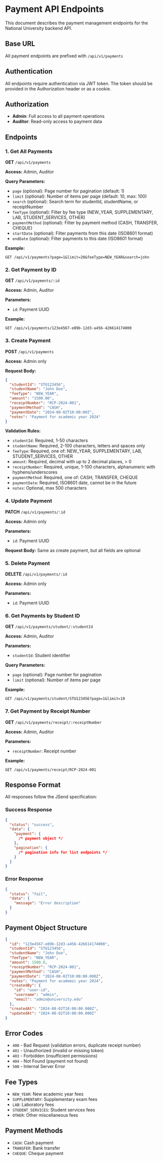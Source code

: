 # Payment API Endpoints

This document describes the payment management endpoints for the National University backend API.

## Base URL

All payment endpoints are prefixed with `/api/v1/payments`

## Authentication

All endpoints require authentication via JWT token. The token should be provided in the Authorization header or as a cookie.

## Authorization

- **Admin**: Full access to all payment operations
- **Auditor**: Read-only access to payment data

## Endpoints

### 1. Get All Payments

**GET** `/api/v1/payments`

**Access:** Admin, Auditor

**Query Parameters:**

- `page` (optional): Page number for pagination (default: 1)
- `limit` (optional): Number of items per page (default: 10, max: 100)
- `search` (optional): Search term for studentId, studentName, or receiptNumber
- `feeType` (optional): Filter by fee type (NEW_YEAR, SUPPLEMENTARY, LAB, STUDENT_SERVICES, OTHER)
- `paymentMethod` (optional): Filter by payment method (CASH, TRANSFER, CHEQUE)
- `startDate` (optional): Filter payments from this date (ISO8601 format)
- `endDate` (optional): Filter payments to this date (ISO8601 format)

**Example:**

```
GET /api/v1/payments?page=1&limit=20&feeType=NEW_YEAR&search=john
```

### 2. Get Payment by ID

**GET** `/api/v1/payments/:id`

**Access:** Admin, Auditor

**Parameters:**

- `id`: Payment UUID

**Example:**

```
GET /api/v1/payments/123e4567-e89b-12d3-a456-426614174000
```

### 3. Create Payment

**POST** `/api/v1/payments`

**Access:** Admin only

**Request Body:**

```json
{
  "studentId": "STU123456",
  "studentName": "John Doe",
  "feeType": "NEW_YEAR",
  "amount": "1500.00",
  "receiptNumber": "RCP-2024-001",
  "paymentMethod": "CASH",
  "paymentDate": "2024-08-02T10:00:00Z",
  "notes": "Payment for academic year 2024"
}
```

**Validation Rules:**

- `studentId`: Required, 1-50 characters
- `studentName`: Required, 2-100 characters, letters and spaces only
- `feeType`: Required, one of: NEW_YEAR, SUPPLEMENTARY, LAB, STUDENT_SERVICES, OTHER
- `amount`: Required, decimal with up to 2 decimal places, > 0
- `receiptNumber`: Required, unique, 1-100 characters, alphanumeric with hyphens/underscores
- `paymentMethod`: Required, one of: CASH, TRANSFER, CHEQUE
- `paymentDate`: Required, ISO8601 date, cannot be in the future
- `notes`: Optional, max 500 characters

### 4. Update Payment

**PATCH** `/api/v1/payments/:id`

**Access:** Admin only

**Parameters:**

- `id`: Payment UUID

**Request Body:** Same as create payment, but all fields are optional

### 5. Delete Payment

**DELETE** `/api/v1/payments/:id`

**Access:** Admin only

**Parameters:**

- `id`: Payment UUID

### 6. Get Payments by Student ID

**GET** `/api/v1/payments/student/:studentId`

**Access:** Admin, Auditor

**Parameters:**

- `studentId`: Student identifier

**Query Parameters:**

- `page` (optional): Page number for pagination
- `limit` (optional): Number of items per page

**Example:**

```
GET /api/v1/payments/student/STU123456?page=1&limit=10
```

### 7. Get Payment by Receipt Number

**GET** `/api/v1/payments/receipt/:receiptNumber`

**Access:** Admin, Auditor

**Parameters:**

- `receiptNumber`: Receipt number

**Example:**

```
GET /api/v1/payments/receipt/RCP-2024-001
```

## Response Format

All responses follow the JSend specification:

### Success Response

```json
{
  "status": "success",
  "data": {
    "payment": {
      /* payment object */
    },
    "pagination": {
      /* pagination info for list endpoints */
    }
  }
}
```

### Error Response

```json
{
  "status": "fail",
  "data": {
    "message": "Error description"
  }
}
```

## Payment Object Structure

```json
{
  "id": "123e4567-e89b-12d3-a456-426614174000",
  "studentId": "STU123456",
  "studentName": "John Doe",
  "feeType": "NEW_YEAR",
  "amount": 1500.0,
  "receiptNumber": "RCP-2024-001",
  "paymentMethod": "CASH",
  "paymentDate": "2024-08-02T10:00:00.000Z",
  "notes": "Payment for academic year 2024",
  "createdBy": {
    "id": "user-id",
    "username": "admin",
    "email": "admin@university.edu"
  },
  "createdAt": "2024-08-02T10:00:00.000Z",
  "updatedAt": "2024-08-02T10:00:00.000Z"
}
```

## Error Codes

- `400` - Bad Request (validation errors, duplicate receipt number)
- `401` - Unauthorized (invalid or missing token)
- `403` - Forbidden (insufficient permissions)
- `404` - Not Found (payment not found)
- `500` - Internal Server Error

## Fee Types

- `NEW_YEAR`: New academic year fees
- `SUPPLEMENTARY`: Supplementary exam fees
- `LAB`: Laboratory fees
- `STUDENT_SERVICES`: Student services fees
- `OTHER`: Other miscellaneous fees

## Payment Methods

- `CASH`: Cash payment
- `TRANSFER`: Bank transfer
- `CHEQUE`: Cheque payment
